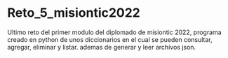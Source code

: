 # Reto_5_misiontic2022
Ultimo reto del primer modulo del diplomado de misiontic 2022, programa creado en python de unos diccionarios  en el cual se pueden consultar, agregar, eliminar y listar. ademas de generar y leer archivos json.
